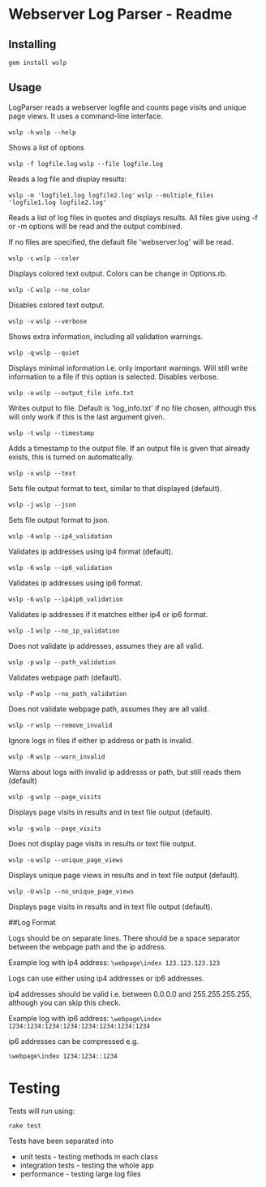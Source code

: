 # Webserver Log Parser - Readme

## Installing

  `gem install wslp`

## Usage

LogParser reads a webserver logfile and counts page visits and unique page views.
It uses a command-line interface.

  `wslp -h`
  `wslp --help`

Shows a list of options

  `wslp -f logfile.log`
  `wslp --file logfile.log`

Reads a log file and display results:

  `wslp -m 'logfile1.log logfile2.log'`
  `wslp --multiple_files 'logfile1.log logfile2.log'`

Reads a list of log files in quotes and displays results.  All files give
using -f or -m options will be read and the output combined.

If no files are specified, the default file 'webserver.log' will be read.

  `wslp -c`
  `wslp --color`

Displays colored text output.  Colors can be change in Options.rb.

  `wslp -C`
  `wslp --no_color`

Disables colored text output.

  `wslp -v`
  `wslp --verbose`

Shows extra information, including all validation warnings.

  `wslp -q`
  `wslp --quiet`

Displays minimal information i.e. only important warnings.  Will still write
information to a file if this option is selected.  Disables verbose.

  `wslp -o`
  `wslp --output_file info.txt`

Writes output to file.  Default is 'log_info.txt' if no file chosen, although
this will only work if this is the last argument given.

  `wslp -t`
  `wslp --timestamp`

Adds a timestamp to the output file.  If an output file is given that already
exists, this is turned on automatically.

  `wslp -x`
  `wslp --text`

Sets file output format to text, similar to that displayed (default).

 `wslp -j`
 `wslp --json`

Sets file output format to json.

 `wslp -4`
 `wslp --ip4_validation`

Validates ip addresses using ip4 format (default).

 `wslp -6`
 `wslp --ip6_validation`

Validates ip addresses using ip6 format.

 `wslp -6`
 `wslp --ip4ip6_validation`

Validates ip addresses if it matches either ip4 or ip6 format.

 `wslp -I`
 `wslp --no_ip_validation`

Does not validate ip addresses, assumes they are all valid.

 `wslp -p`
 `wslp --path_validation`

Validates webpage path (default).

 `wslp -P`
 `wslp --no_path_validation`

Does not validate webpage path, assumes they are all valid.

 `wslp -r`
 `wslp --remove_invalid`

Ignore logs in files if either ip address or path is invalid.

 `wslp -R`
 `wslp --warn_invalid`

Warns about logs with invalid ip addresss or path, but still reads them
(default)

  `wslp -g`
  `wslp --page_visits`

Displays page visits in results and in text file output (default).

  `wslp -g`
  `wslp --page_visits`

Does not display page visits in results or text file output.

  `wslp -u`
  `wslp --unique_page_views`

Displays unique page views in results and in text file output (default).

  `wslp -U`
  `wslp --no_unique_page_views`

Displays page visits in results and in text file output (default).

##Log Format

Logs should be on separate lines.
There should be a space separator between the webpage path and the ip address.

Example log with ip4 address:
  `\webpage\index 123.123.123.123`

Logs can use either using ip4 addresses or ip6 addresses.  

ip4 addresses should be valid i.e. between 0.0.0.0 and 255.255.255.255, although
you can skip this check.

Example log with ip6 address:
  `\webpage\index 1234:1234:1234:1234:1234:1234:1234:1234`

ip6 addresses can be compressed e.g.

  `\webpage\index 1234:1234::1234`

# Testing

Tests will run using:

  `rake test`

Tests have been separated into
* unit tests - testing methods in each class
* integration tests - testing the whole app
* performance - testing large log files
